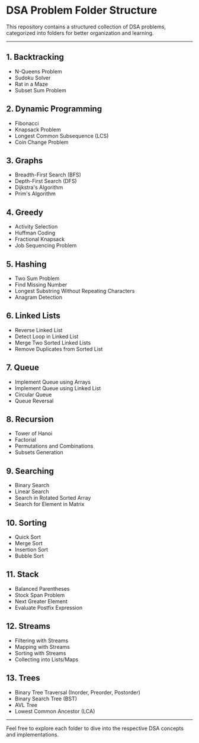 # DSA Problem Folder Structure

This repository contains a structured collection of DSA problems, categorized into folders for better organization and learning.

---

## 1. Backtracking
- N-Queens Problem
- Sudoku Solver
- Rat in a Maze
- Subset Sum Problem

## 2. Dynamic Programming
- Fibonacci
- Knapsack Problem
- Longest Common Subsequence (LCS)
- Coin Change Problem

## 3. Graphs
- Breadth-First Search (BFS)
- Depth-First Search (DFS)
- Dijkstra's Algorithm
- Prim's Algorithm

## 4. Greedy
- Activity Selection
- Huffman Coding
- Fractional Knapsack
- Job Sequencing Problem

## 5. Hashing
- Two Sum Problem
- Find Missing Number
- Longest Substring Without Repeating Characters
- Anagram Detection

## 6. Linked Lists
- Reverse Linked List
- Detect Loop in Linked List
- Merge Two Sorted Linked Lists
- Remove Duplicates from Sorted List

## 7. Queue
- Implement Queue using Arrays
- Implement Queue using Linked List
- Circular Queue
- Queue Reversal

## 8. Recursion
- Tower of Hanoi
- Factorial
- Permutations and Combinations
- Subsets Generation

## 9. Searching
- Binary Search
- Linear Search
- Search in Rotated Sorted Array
- Search for Element in Matrix

## 10. Sorting
- Quick Sort
- Merge Sort
- Insertion Sort
- Bubble Sort

## 11. Stack
- Balanced Parentheses
- Stock Span Problem
- Next Greater Element
- Evaluate Postfix Expression

## 12. Streams
- Filtering with Streams
- Mapping with Streams
- Sorting with Streams
- Collecting into Lists/Maps

## 13. Trees
- Binary Tree Traversal (Inorder, Preorder, Postorder)
- Binary Search Tree (BST)
- AVL Tree
- Lowest Common Ancestor (LCA)

---

Feel free to explore each folder to dive into the respective DSA concepts and implementations.
